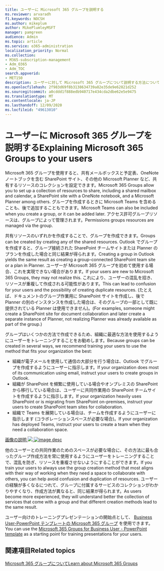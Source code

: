 ```yaml
---
title: ユーザーに Microsoft 365 グループを説明する
ms.reviewer: arvaradh
f1.keywords: NOCSH
ms.author: mikeplum
author: MikePlumleyMSFT
manager: pamgreen
audience: Admin
ms.topic: article
ms.service: o365-administration
localization_priority: Normal
ms.collection:
- M365-subscription-management
- Adm_O365
- Adm_TOC
search.appverid:
- MET150
description: ユーザーに対して Microsoft 365 グループについて説明する方法について説明します。
ms.openlocfilehash: 2f983d69f8b3138634739a82e35de9e62821d252
ms.sourcegitcommit: a0cddd1f888edb940717e434cda2dbe62e5e9475
ms.translationtype: MT
ms.contentlocale: ja-JP
ms.lasthandoff: 12/09/2020
ms.locfileid: "49613010"
---
```

# <a name="explaining-microsoft-365-groups-to-your-users"></a><span data-ttu-id="195d8-103">ユーザーに Microsoft 365 グループを説明する</span><span class="sxs-lookup"><span data-stu-id="195d8-103">Explaining Microsoft 365 Groups to your users</span></span>

<span data-ttu-id="195d8-104">Microsoft 365 グループを使用すると、共有メールボックスと予定表、OneNote ノートブックを含む SharePoint サイト、その他の Microsoft Planner など、共有するリソースのコレクションを設定できます。</span><span class="sxs-lookup"><span data-stu-id="195d8-104">Microsoft 365 Groups allow you to set up a collection of resources to share, including a shared mailbox and calendar, a SharePoint site with a OneNote notebook, and a Microsoft Planner among others.</span></span> <span data-ttu-id="195d8-105">グループを作成するときに Microsoft Teams を含めることも、後で追加することもできます。</span><span class="sxs-lookup"><span data-stu-id="195d8-105">Microsoft Teams can also be included when you create a group, or it can  be added later.</span></span> <span data-ttu-id="195d8-106">アクセス許可グループリソースは、グループによって管理されます。</span><span class="sxs-lookup"><span data-stu-id="195d8-106">Permissions groups resources are managed via the group.</span></span>

<span data-ttu-id="195d8-107">共有リソースのいずれかを作成することで、グループを作成できます。</span><span class="sxs-lookup"><span data-stu-id="195d8-107">Groups can be created by creating any of the shared resources.</span></span> <span data-ttu-id="195d8-108">Outlook でグループを作成すると、グループ接続された SharePoint チームサイトまたは Planner のプランを作成した場合と同じ結果が得られます。</span><span class="sxs-lookup"><span data-stu-id="195d8-108">Creating a group in Outlook yields the same result as creating a group-connected SharePoint team site or a plan in Planner.</span></span> <span data-ttu-id="195d8-109">ユーザーが Microsoft 365 グループを初めて使用する場合、これを実現できない場合があります。</span><span class="sxs-lookup"><span data-stu-id="195d8-109">If your users are new to Microsoft 365 Groups, they may not realize this.</span></span> <span data-ttu-id="195d8-110">これにより、ユーザーの混乱を招き、リソースが重複して作成される可能性があります。</span><span class="sxs-lookup"><span data-stu-id="195d8-110">This can lead to confusion for your users and the possibility of creating duplicate resources.</span></span> <span data-ttu-id="195d8-111">(たとえば、ドキュメントのグループ作業用に SharePoint サイトを作成し、後で Planner の別のインスタンスを作成した場合は、そのグループの一部として既に提供されている Planner は使用できません)。</span><span class="sxs-lookup"><span data-stu-id="195d8-111">(For examples, someone might create a SharePoint site for document collaboration and later create a separate instance of Planner, not realizing Planner was already available as part of the group.)</span></span>

<span data-ttu-id="195d8-112">グループはいくつかの方法で作成できるため、組織に最適な方法を使用するようにユーザーをトレーニングすることをお勧めします。</span><span class="sxs-lookup"><span data-stu-id="195d8-112">Because groups can be created in several ways, we recommend training your users to use the method that fits your organization the best:</span></span>

- <span data-ttu-id="195d8-113">組織が電子メールを使用して通信の大部分を行う場合は、Outlook でグループを作成するようにユーザーに指示します。</span><span class="sxs-lookup"><span data-stu-id="195d8-113">If your organization does most of its communication using email, instruct your users to create groups in Outlook.</span></span>
- <span data-ttu-id="195d8-114">組織が SharePoint を頻繁に使用している場合やオンプレミスの SharePoint から移行している場合は、ユーザーに共同作業用の SharePoint チームサイトを作成するように指示します。</span><span class="sxs-lookup"><span data-stu-id="195d8-114">If your organization heavily uses SharePoint or is migrating from SharePoint on-premises, instruct your users to create SharePoint team sites for collaboration.</span></span>
- <span data-ttu-id="195d8-115">組織で Teams を展開している場合は、チームを作成するようにユーザーに指示します (コラボレーションスペースが必要な場合)。</span><span class="sxs-lookup"><span data-stu-id="195d8-115">If your organization has deployed Teams, instruct your users to create a team when they need a collaboration space.</span></span>

<span data-ttu-id="195d8-116">[画像の説明 ![ ](../../media/03.png)](../../media/03.png#lightbox)</span><span class="sxs-lookup"><span data-stu-id="195d8-116">[ ![image desc](../../media/03.png) ](../../media/03.png#lightbox)</span></span>

<span data-ttu-id="195d8-117">他のユーザーとの共同作業のためのスペースが必要な場合に、その方法に最も合ったグループ作成方法を常に使用するようにユーザーをトレーニングすることで、混乱を防ぎ、リソースを重複させないようにすることができます。</span><span class="sxs-lookup"><span data-stu-id="195d8-117">If you train your users to always use the group creation method that most aligns with their way of working when they need a space to collaborate with others, you can help avoid confusion and duplication of resources.</span></span> <span data-ttu-id="195d8-118">ユーザーの経験が多くなるにつれて、グループに付属するサービスのコレクションがわかりやすくなり、作成方法が異なると、同じ結果が得られます。</span><span class="sxs-lookup"><span data-stu-id="195d8-118">As users become more experienced, they will understand better the collection of services that come with a group and that different creation methods lead to the same result.</span></span>

<span data-ttu-id="195d8-119">ユーザー向けのトレーニングプレゼンテーションの開始点として、 [Business User-PowerPoint テンプレートの Microsoft 365 グループ](https://www.microsoft.com/download/details.aspx?id=102396) を使用できます。</span><span class="sxs-lookup"><span data-stu-id="195d8-119">You can use the [Microsoft 365 Groups for Business User - PowerPoint template](https://www.microsoft.com/download/details.aspx?id=102396) as a starting point for training presentations for your users.</span></span>

## <a name="related-topics"></a><span data-ttu-id="195d8-120">関連項目</span><span class="sxs-lookup"><span data-stu-id="195d8-120">Related topics</span></span>

[<span data-ttu-id="195d8-121">Microsoft 365 グループについて</span><span class="sxs-lookup"><span data-stu-id="195d8-121">Learn about Microsoft 365 Groups</span></span>](https://support.microsoft.com/office/b565caa1-5c40-40ef-9915-60fdb2d97fa2)
